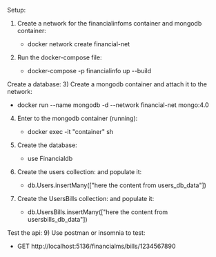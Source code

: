 Setup:
1) Create a network for the financialinfoms container and mongodb container:
   - docker network create financial-net

2) Run the docker-compose file:
   - docker-compose -p financialinfo up --build

Create a database:
3) Create a mongodb container and attach it to the network:
   - docker run --name mongodb -d --network financial-net mongo:4.0

4) Enter to the mongodb container (running):
   - docker exec -it "container" sh

5) Create the database:
   - use Financialdb

6) Create the users collection: and populate it:
   - db.Users.insertMany(["here the content from users_db_data"])

7) Create the UsersBills collection: and populate it:
   - db.UsersBills.insertMany(["here the content from usersbills_db_data"])

Test the api:
9) Use postman or insomnia to test: 
   - GET http://localhost:5136/financialms/bills/1234567890